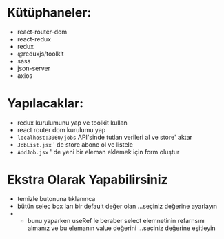 # Kütüphaneler:

- react-router-dom
- react-redux
- redux
- @reduxjs/toolkit
- sass
- json-server
- axios

# Yapılacaklar:

- redux kurulumunu yap ve toolkit kullan
- react router dom kurulumu yap
- `localhost:3060/jobs` API'sinde tutlan verileri al ve store' aktar
- `JobList.jsx` ' de store abone ol ve listele
- `AddJob.jsx` ' de yeni bir eleman eklemek için form oluştur

# Ekstra Olarak Yapabilirsiniz

- temizle butonuna tıklanınca
- bütün selec box ları bir default değer olan ...seçiniz değerine ayarlayın
- - bunu yaparken useRef le beraber select elemnetinin refarnsını almanız ve bu elemanın value değerini ...seçiniz değerine eşitleyin
